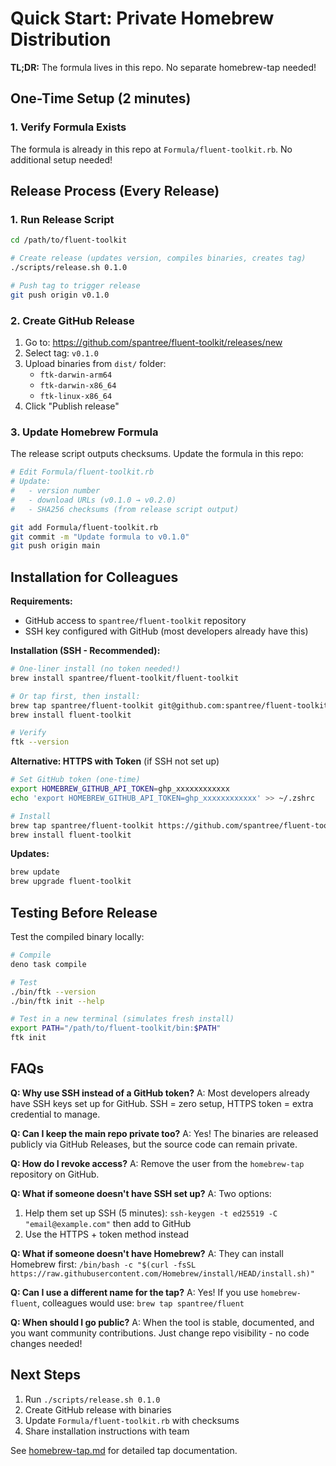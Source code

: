 # Quick Start: Private Homebrew Distribution

**TL;DR:** The formula lives in this repo. No separate homebrew-tap needed!

## One-Time Setup (2 minutes)

### 1. Verify Formula Exists

The formula is already in this repo at `Formula/fluent-toolkit.rb`. No additional setup needed!

## Release Process (Every Release)

### 1. Run Release Script

```bash
cd /path/to/fluent-toolkit

# Create release (updates version, compiles binaries, creates tag)
./scripts/release.sh 0.1.0

# Push tag to trigger release
git push origin v0.1.0
```

### 2. Create GitHub Release

1. Go to: https://github.com/spantree/fluent-toolkit/releases/new
2. Select tag: `v0.1.0`
3. Upload binaries from `dist/` folder:
   - `ftk-darwin-arm64`
   - `ftk-darwin-x86_64`
   - `ftk-linux-x86_64`
4. Click "Publish release"

### 3. Update Homebrew Formula

The release script outputs checksums. Update the formula in this repo:

```bash
# Edit Formula/fluent-toolkit.rb
# Update:
#   - version number
#   - download URLs (v0.1.0 → v0.2.0)
#   - SHA256 checksums (from release script output)

git add Formula/fluent-toolkit.rb
git commit -m "Update formula to v0.1.0"
git push origin main
```

## Installation for Colleagues

**Requirements:**
- GitHub access to `spantree/fluent-toolkit` repository
- SSH key configured with GitHub (most developers already have this)

**Installation (SSH - Recommended):**

```bash
# One-liner install (no token needed!)
brew install spantree/fluent-toolkit/fluent-toolkit

# Or tap first, then install:
brew tap spantree/fluent-toolkit git@github.com:spantree/fluent-toolkit.git
brew install fluent-toolkit

# Verify
ftk --version
```

**Alternative: HTTPS with Token** (if SSH not set up)

```bash
# Set GitHub token (one-time)
export HOMEBREW_GITHUB_API_TOKEN=ghp_xxxxxxxxxxxx
echo 'export HOMEBREW_GITHUB_API_TOKEN=ghp_xxxxxxxxxxxx' >> ~/.zshrc

# Install
brew tap spantree/fluent-toolkit https://github.com/spantree/fluent-toolkit
brew install fluent-toolkit
```

**Updates:**

```bash
brew update
brew upgrade fluent-toolkit
```

## Testing Before Release

Test the compiled binary locally:

```bash
# Compile
deno task compile

# Test
./bin/ftk --version
./bin/ftk init --help

# Test in a new terminal (simulates fresh install)
export PATH="/path/to/fluent-toolkit/bin:$PATH"
ftk init
```

## FAQs

**Q: Why use SSH instead of a GitHub token?**
A: Most developers already have SSH keys set up for GitHub. SSH = zero setup, HTTPS token = extra credential to manage.

**Q: Can I keep the main repo private too?**
A: Yes! The binaries are released publicly via GitHub Releases, but the source code can remain private.

**Q: How do I revoke access?**
A: Remove the user from the `homebrew-tap` repository on GitHub.

**Q: What if someone doesn't have SSH set up?**
A: Two options:
1. Help them set up SSH (5 minutes): `ssh-keygen -t ed25519 -C "email@example.com"` then add to GitHub
2. Use the HTTPS + token method instead

**Q: What if someone doesn't have Homebrew?**
A: They can install Homebrew first: `/bin/bash -c "$(curl -fsSL https://raw.githubusercontent.com/Homebrew/install/HEAD/install.sh)"`

**Q: Can I use a different name for the tap?**
A: Yes! If you use `homebrew-fluent`, colleagues would use: `brew tap spantree/fluent`

**Q: When should I go public?**
A: When the tool is stable, documented, and you want community contributions. Just change repo visibility - no code changes needed!

## Next Steps

1. Run `./scripts/release.sh 0.1.0`
2. Create GitHub release with binaries
3. Update `Formula/fluent-toolkit.rb` with checksums
4. Share installation instructions with team

See [homebrew-tap.md](homebrew-tap.md) for detailed tap documentation.
